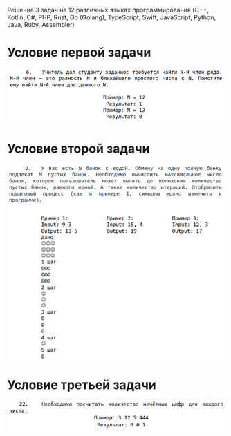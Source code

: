 Решение 3 задач на 12 различных языках программирования (C++, Kotlin, C#, PHP, Rust, Go (Golang), TypeScript, Swift, JavaScript, Python, Java, Ruby, Assembler)


# Условие первой задачи
![Task condition 1](./pic/task1.png)

# Условие второй задачи
![Task condition 2](./pic/task2.png)

# Условие третьей задачи
![Task condition 2](./pic/task3.png)
